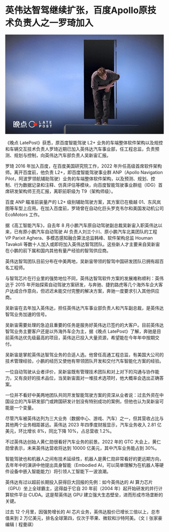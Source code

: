 # 英伟达智驾继续扩张，百度Apollo原技术负责人之一罗琦加入

![d0aeb75c7ee986134f905c8852c21ec2.jpg](https://raw.githubusercontent.com/qqhsx/qqnews_image/main/2024/02/26/英伟达智驾继续扩张，百度Apollo原技术负责人之一罗琦加入/d0aeb75c7ee986134f905c8852c21ec2.jpg)

《晚点 LatePost》获悉，原百度智能驾驶 L2+
业务的车端整体软件架构以及规控和车辆交互技术负责人罗琦近期已加入英伟达汽车事业部，任工程总监，负责预测、规划与控制，向英伟达汽车部负责人吴新宙汇报。

罗琦 2016 年加入百度，在百度美国研究院工作，2022 年升任高级首席软件架构师。离开百度前，他负责 L2+，即百度智能驾驶事业群 ANP（Apollo
Navigation
Pilot，阿波罗领航辅助驾驶）业务的车端整体软件架构，以及预测、规划、控制、行为数据记录和注释、仿真评估等模块，向百度智能驾驶事业群组（IDG）首席研发架构师王亮汇报，离职前职级为
T9（架构师级）。

百度 ANP 瞄准前装量产的 L2+ 级别辅助驾驶方案，其方案已在极越 01、东风岚图等车型上应用。在加入百度前，罗琦曾在自动化巨头罗克韦尔和美国发动机公司
EcoMotors 工作。

据《高工智能汽车》，自去年 8 月小鹏汽车原自动驾驶副总裁吴新宙入职英伟达以来，已有原小鹏汽车自动驾驶 AI 负责人刘兰个川、原小鹏汽车北美团队的工程 VP
Parixit Aghera、多模态感知融合算法总监韩峰、软件架构总监 Houman Tavakoli
等数十人加入或即将加入英伟达智驾团队。这些新人才主要来自吴新宙在小鹏的前下属和国内其他有量产经验的智驾供应商。

英伟达智驾团队目前分布在中美两地，吴新宙带领的智驾中国研发团队已拥有超百名工程师。

与智驾芯片在行业里的强势地位不同，英伟达智驾软件方案的发展难称顺利：英伟达于 2015
年开始探索自动驾驶方案研发，与奔驰、捷豹路虎等几个海外车企大客户达成合作意向，但迟迟未能交付完整的解决方案，奔驰一度要求引入其他供应商。

吴新宙在去年加入英伟达，担任英伟达汽车事业部负责人和汽车副总裁，是英伟达智驾业务加速的信号。

吴新宙需要处理的急迫且重要的任务是服务好英伟达已签约的大客户。目前英伟达智驾业务主要客户还是以外海外车企为主，据《晚点
LatePost》了解，奔驰是目前英伟达优先级最高的项目，英伟达已投入大量资源，希望能在今年年中按期交付。

吴新宙是掌舵英伟达智驾业务的合适人选。他曾任高通工程总监，有美国大公司的技术管理经验，小鹏的经历又使他有带领团队开发和交付汽车智能化方案的经验。

一位自动驾驶从业者评价，吴新宙既有管理技术团队和对上对下的沟通与协作能力，又有良好的技术品位，当吴新宙面对一堆技术选项时，他大概率会选出正确答案。

一位并不看好中美两地团队共同开发智能驾驶方案的资深从业者说：过去外资在中国设立的汽车研发部门或跨国研发计划没有特别成功的案例，但他也认为吴新宙可能是一个变量。

尽管汽车被英伟达列为三大业务（数据中心、游戏、汽车）之一，但其营收占比与其他两个业务相距甚远。英伟达 2023 年四季度财报显示，汽车业务收入 2.81
亿美元，环比增长 8%，同比下降 10%，占总营收 1.2%。

不过英伟达创始人黄仁勋很看好汽车业务的前景。2022 年的 GTC 大会上，黄仁勋曾表示，未来英伟达营收将达到 10000 亿美元，其中汽车业务能占到
30%。

智能驾驶也和机器人之间有技术延续性，机器人是黄仁勋非常看好的更远期方向，去年年中的演讲中他提出具身智能（Embodied
AI，可以简单理解为在机器人等硬件设备中嵌入智能能力）将引领人工智能下一波浪潮。

英伟达有过以超前长期投入获得巨大回报的先例：如今英伟达的 AI 算力芯片（GPU）坐上全球霸主，这得益于它自 20 年前（2004
年）起开始研发的并行计算软件平台 CUDA。这是帮英伟达 GPU 建立强大生态壁垒，进而形成市场垄断的关键。

过去 12 个月里，因强势增长的 AI 芯片业务，英伟达股价已增长三倍以上，总市值来到 2 万亿美元，排名全球第四，仅次于苹果、微软和沙特阿美。（文丨张家豪
编辑丨程曼祺）

